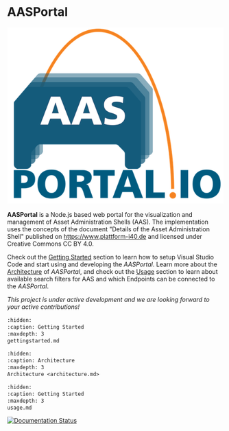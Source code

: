 # AASPortal
![AASPortal Logo <](./images/AASPortal_mid.png "AASPortal Logo")

**AASPortal** is a Node.js based web portal for the visualization and management of Asset Administration Shells (AAS). The implementation uses the concepts of the document "Details of the Asset Administration Shell" published on https://www.plattform-i40.de and licensed under Creative Commons CC BY 4.0. 

Check out the [Getting Started](gettingstarted.md) section to learn how to setup Visual Studio Code and start using and developing the *AASPortal*. Learn more about the [Architecture](architecture.md) of *AASPortal*, and check out the [Usage](usage.md) section to learn about available search filters for AAS and which Endpoints can be connected to the *AASPortal*.

*This project is under active development and we are looking forward to your active contributions!*

```{toctree} 
:hidden:
:caption: Getting Started
:maxdepth: 3
gettingstarted.md
```

```{toctree} 
:hidden:
:caption: Architecture
:maxdepth: 3
Architecture <architecture.md>
```

```{toctree} 
:hidden:
:caption: Getting Started
:maxdepth: 3
usage.md
```
[![Documentation Status](https://readthedocs.org/projects/fpethig-rtd-tutorial/badge/?version=latest "Documentation Status")](https://fpethig-rtd-tutorial.readthedocs.io/en/latest/?badge=latest)
